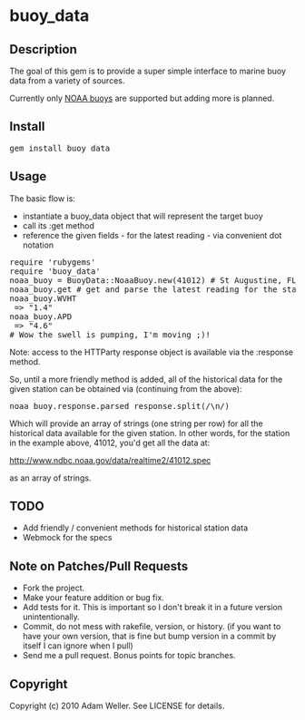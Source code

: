 # buoy_data

## Description

The goal of this gem is to provide a super simple interface to marine buoy data
from a variety of sources.

Currently only [NOAA buoys](http://www.ndbc.noaa.gov/) are supported but adding more is
planned.


## Install

<pre>
gem install buoy_data
</pre>

## Usage

The basic flow is:

- instantiate a buoy_data object that will represent the target buoy
- call its :get method
- reference the given fields - for the latest reading - via convenient dot notation

<pre>
require 'rubygems'
require 'buoy_data'
noaa_buoy = BuoyData::NoaaBuoy.new(41012) # St Augustine, FL
noaa_buoy.get # get and parse the latest reading for the station
noaa_buoy.WVHT
 => "1.4" 
noaa_buoy.APD
 => "4.6"
# Wow the swell is pumping, I'm moving ;)!
</pre>

Note:  access to the HTTParty response object is available via the :response method.

So, until a more friendly method is added, all of the historical data for the given station
can be obtained via (continuing from the above):

<pre>
noaa_buoy.response.parsed_response.split(/\n/)
</pre>

Which will provide an array of strings (one string per row) for all the historical data
available for the given station.  In other words, for the station in the example above,
41012, you'd get all the data at:

http://www.ndbc.noaa.gov/data/realtime2/41012.spec

as an array of strings.

## TODO

- Add friendly / convenient methods for historical station data
- Webmock for the specs

## Note on Patches/Pull Requests
 
* Fork the project.
* Make your feature addition or bug fix.
* Add tests for it. This is important so I don't break it in a
  future version unintentionally.
* Commit, do not mess with rakefile, version, or history.
  (if you want to have your own version, that is fine but bump version in a commit by itself I can ignore when I pull)
* Send me a pull request. Bonus points for topic branches.

## Copyright

Copyright (c) 2010 Adam Weller. See LICENSE for details.
